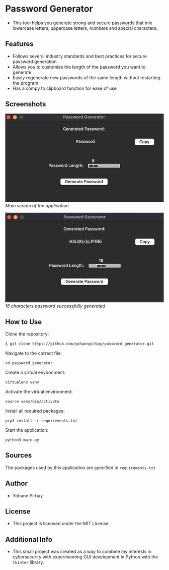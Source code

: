 # Password Generator

- This tool helps you generate strong and secure passwords that mix lowercase letters, uppercase letters, numbers and special characters.

## Features
- Follows several industry standards and best practices for secure password generation
- Allows you to customise the length of the password you want to generate
- Easily regenerate new passwords of the same length without restarting the program
- Has a compy to clipboard function for ease of use

## Screenshots
![Main screen](image-2.png)
*Main screen of the application*

![Password successfully generated](image-1.png)
*16 characters password successfully generated*

## How to Use
 Clone the repository: 
 ```
$ git clone https://github.com/yohannpirbay/password_generator.git
```
Navigate to the correct file: 
```
cd password_generator
```

Create a virtual environment: 
```
virtualenv venv
```

Activate the virtual environment: 
```
source venv/bin/activate
```

Install all required packages: 
```
pip3 install -r requirements.txt
```

Start the application: 
```
python3 main.py 
```

## Sources
The packages used by this application are specified in `requirements.txt`

## Author
- Yohann Pirbay

## License
- This project is licensed under the MIT License.

## Additional Info
- This small project was created as a way to combine my interests in cybersecurity with experimenting GUI development in Python with the `tkinter` library. 

